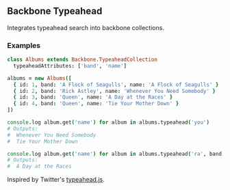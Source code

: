 ## Backbone Typeahead

Integrates typeahead search into backbone collections.

### Examples

```coffeescript
class Albums extends Backbone.TypeaheadCollection
  typeaheadAttributes: ['band', 'name']

albums = new Albums([
  { id: 1, band: 'A Flock of Seagulls', name: 'A Flock of Seagulls' }
  { id: 2, band: 'Rick Astley', name: 'Whenever You Need Somebody' }
  { id: 3, band: 'Queen', name: 'A Day at the Races' }
  { id: 4, band: 'Queen', name: 'Tie Your Mother Down' }
])

console.log album.get('name') for album in albums.typeahead('you')
# Outputs:
#  Whenever You Need Somebody
#  Tie Your Mother Down

console.log album.get('name') for album in albums.typeahead('ra', band: 'Queen')
# Outputs:
#  A Day at the Races
```

Inspired by Twitter's [typeahead.js](http://twitter.github.io/typeahead.js/).
